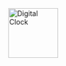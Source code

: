 

<img src="https://user-images.githubusercontent.com/94288727/210131206-dee110c6-433a-451a-87c2-0df0e4aea289.png" alt="Digital Clock" style="height:100px;">
